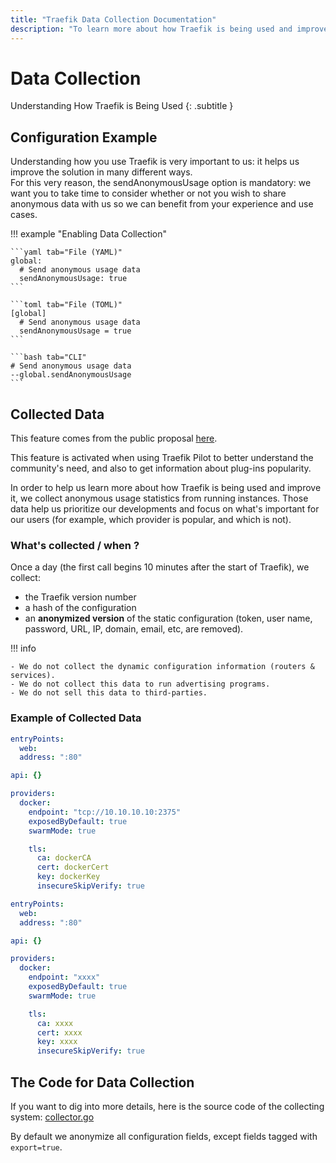 ```yaml
---
title: "Traefik Data Collection Documentation"
description: "To learn more about how Traefik is being used and improve it, we collect anonymous usage statistics from running instances. Read the technical documentation."
---
```


# Data Collection

Understanding How Traefik is Being Used
{: .subtitle }

## Configuration Example

Understanding how you use Traefik is very important to us: it helps us improve the solution in many different ways.  
For this very reason, the sendAnonymousUsage option is mandatory: we want you to take time to consider whether or not you wish to share anonymous data with us so we can benefit from your experience and use cases.

!!! example "Enabling Data Collection"

    ```yaml tab="File (YAML)"
    global:
      # Send anonymous usage data
      sendAnonymousUsage: true
    ```

    ```toml tab="File (TOML)"
    [global]
      # Send anonymous usage data
      sendAnonymousUsage = true
    ```

    ```bash tab="CLI"
    # Send anonymous usage data
    --global.sendAnonymousUsage
    ```

## Collected Data

This feature comes from the public proposal [here](https://github.com/traefik/traefik/issues/2369).

This feature is activated when using Traefik Pilot to better understand the community's need, and also to get information about plug-ins popularity.

In order to help us learn more about how Traefik is being used and improve it, we collect anonymous usage statistics from running instances.
Those data help us prioritize our developments and focus on what's important for our users (for example, which provider is popular, and which is not).

### What's collected / when ?

Once a day (the first call begins 10 minutes after the start of Traefik), we collect:

- the Traefik version number
- a hash of the configuration
- an **anonymized version** of the static configuration (token, user name, password, URL, IP, domain, email, etc, are removed).

!!! info

    - We do not collect the dynamic configuration information (routers & services).
    - We do not collect this data to run advertising programs.
    - We do not sell this data to third-parties.

### Example of Collected Data

```yaml tab="Original configuration"
entryPoints:
  web:
  address: ":80"

api: {}

providers:
  docker:
    endpoint: "tcp://10.10.10.10:2375"
    exposedByDefault: true
    swarmMode: true

    tls:
      ca: dockerCA
      cert: dockerCert
      key: dockerKey
      insecureSkipVerify: true
```

```yaml tab="Resulting Obfuscated Configuration"
entryPoints:
  web:
  address: ":80"

api: {}

providers:
  docker:
    endpoint: "xxxx"
    exposedByDefault: true
    swarmMode: true

    tls:
      ca: xxxx
      cert: xxxx
      key: xxxx
      insecureSkipVerify: true
```

## The Code for Data Collection

If you want to dig into more details, here is the source code of the collecting system: [collector.go](https://github.com/traefik/traefik/blob/master/pkg/collector/collector.go)

By default we anonymize all configuration fields, except fields tagged with `export=true`.
